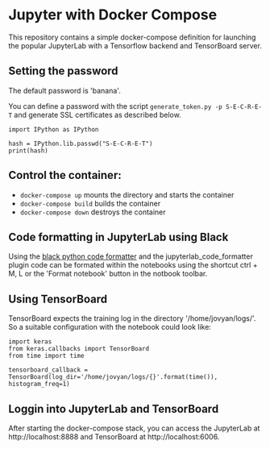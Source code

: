 # Jupyter with Docker Compose

This repository contains a simple docker-compose definition for launching the popular JupyterLab with a Tensorflow backend and TensorBoard server.

## Setting the password
The default password is 'banana'.

You can define a password with the script ```generate_token.py -p S-E-C-R-E-T``` and generate SSL certificates as described below.
```
import IPython as IPython

hash = IPython.lib.passwd("S-E-C-R-E-T")
print(hash)
```

## Control the container:
* ```docker-compose up``` mounts the directory and starts the container
* ```docker-compose build``` builds the container
* ```docker-compose down``` destroys the container

## Code formatting in JupyterLab using Black
Using the [black python code formatter](https://github.com/psf/black) and the jupyterlab_code_formatter plugin code can be formated within the notebooks using the shortcut ctrl + M, L or the 'Format notebook' button in the notbook toolbar.

## Using TensorBoard
TensorBoard expects the training log in the directory '/home/jovyan/logs/'. So a suitable configuration with the notebook could look like:
```
import keras
from keras.callbacks import TensorBoard
from time import time

tensorboard_callback = TensorBoard(log_dir='/home/jovyan/logs/{}'.format(time()), histogram_freq=1)
```

## Loggin into JupyterLab and TensorBoard
After starting the docker-compose stack, you can access the JupyterLab at http://localhost:8888 and TensorBoard at http://localhost:6006.

